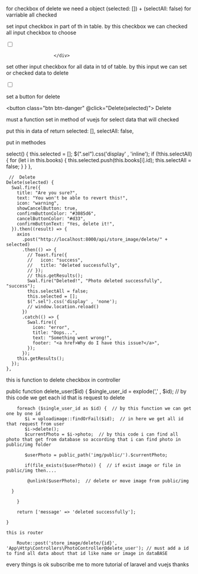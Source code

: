
for checkbox of delete we need a object (selected: []) + (selectAll: false) for varriable all checked


set input checkbox in part of th in table. by this checkbox we can checked all input checkbox to choose 

 <div class="checkbox">
                        <!-- by this input we can checked all input checkbox that there data-->
                      <input class="flipswitch" id="checkbox1" type="checkbox" v-model="selectAll" @click="select" />
                      <label for="checkbox1"></label>
                      
                      </div>
					  
					  
set other input checkbox for all data in td of table. by this input we can set or checked data to delete

<td v-if="!book.id == 0">
                    <!-- must set input checkbox here after v-for="book in books" -->
                    <!-- this is checkbox input to checked one by one of data to delete -->
                    <label class="form-checkbox inside">
                      <input type="checkbox" id="checkbox1" :value="book.id" v-model="selected"
                         />
                      <label for="checkbox1"></label>
                    </label>
                  </td>	


set a button for delete 

<button class="btn btn-danger" @click="Delete(selected)">
                      Delete
                    </button>

must a function set in method of vuejs for select data that will checked


put this in data of return
selected: [],
selectAll: false,

put in methodes

 select() {
      this.selected = [];
      $(".sel").css('display' , 'inline');
      if (!this.selectAll) {
        for (let i in this.books) {
          this.selected.push(this.books[i].id);
          this.selectAll = false;
        }
      }
    },
	
	
	 //  Delete
    Delete(selected) {
      Swal.fire({
        title: "Are you sure?",
        text: "You won't be able to revert this!",
        icon: "warning",
        showCancelButton: true,
        confirmButtonColor: "#3085d6",
        cancelButtonColor: "#d33",
        confirmButtonText: "Yes, delete it!",
      }).then((result) => {
        axios
          .post("http://localhost:8000/api/store_image/delete/" + selected)
          .then(() => {
            // Toast.fire({
            //   icon: "success",
            //   title: "deleted successfully",
            // });
            // this.getResults();
            Swal.fire("Deleted!", "Photo deleted successfully", "success");
            this.selectAll = false;
            this.selected = [];
            $(".sel").css('display' , 'none');
            // window.location.reload()
          })
          .catch(() => {
            Swal.fire({
              icon: "error",
              title: "Oops...",
              text: "Something went wrong!",
              footer: "<a href>Why do I have this issue?</a>",
            });
          });
        this.getResults();
      });
    },

this is function to delete checkbox in controller

  public function delete_user($id)
    {
       $single_user_id = explode(',' , $id);          //  by this code we get each id that is request to delete
      

 

        foreach ($single_user_id as $id) {  // by this function we can get one by one id 
           $i = uploadimage::findOrFail($id);  // in here we get all id that request from user
           $i->delete();
           $currentPhoto = $i->photo;  // by this code i can find all photo that get from database so according that i can find photo in public/img folder

           $userPhoto = public_path('img/public/').$currentPhoto; 

           if(file_exists($userPhoto)) {  // if exist image or file in public/img then....

            @unlink($userPhoto);  // delete or move image from public/img
              
      }

        }
        
        return ['message' => 'deleted successfully'];

    }
	
	this is router
	
        Route::post('store_image/delete/{id}', 'App\Http\Controllers\PhotoController@delete_user');	// must add a id to find all data about that id like name or image in dataBASE 
	

every things is ok 
subscribe me to more tutorial of laravel and vuejs
thanks					

